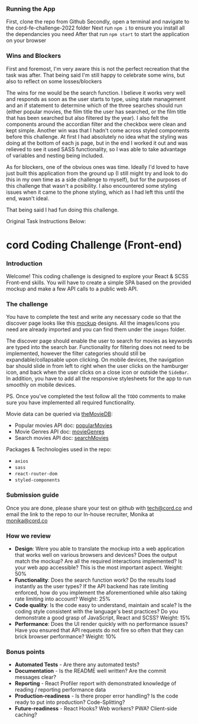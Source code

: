 ### Running the App

First, clone the repo from Github
Secondly, open a terminal and navigate to the cord-fe-challenge-2022 folder
Next run `npm i` to ensure you install all the dependancies you need
After that run `npm start` to start the application on your browser

### Wins and Blockers

First and foremost, I'm very aware this is not the perfect recreation that the task was after. That being said
I'm still happy to celebrate some wins, but also to reflect on some losses/blockers

The wins for me would be the search function. I believe it works very well and responds as soon as the user starts to type, using state management and an if statement to determine which of the three searches should run (either popular movies, the film title the user has searched, or the film title that has been searched but also filtered by the year). I also felt the components around the accordian filter and the checkbox were clean and kept simple. Another win was that I hadn't come across styled components before this challenge. At first I had absolutely no idea what the styling was doing at the bottom of each js page, but in the end I worked it out and was relieved to see it used SASS functionality, so I was able to take advantage of variables and nesting being included.

As for blockers, one of the obvious ones was time. Ideally I'd loved to have just built this application from the ground up (I still might try and look to do this in my own time as a side challenge to myself), but for the purposes of this challenge that wasn't a posibility. I also encountered some styling issues when it came to the phone styling, which as I had left this until the end, wasn't ideal.

That being said I had fun doing this challenge.

Original Task Instructions Below:

# cord Coding Challenge (Front-end)

### Introduction

Welcome! This coding challenge is designed to explore your React & SCSS Front-end skills. You will have to create a simple SPA based on the provided mockup and make a few API calls to a public web API.

### The challenge

You have to complete the test and write any necessary code so that the discover page looks like this [mockup] designs. All the images/icons you need are already imported and you can find them under the `images` folder.

The discover page should enable the user to search for movies as keywords are typed into the search bar. Functionality for filtering does not need to be implemented, however the filter categories should still be expandable/collapsable upon clicking. On mobile devices, the navigation bar should slide in from left to right when the user clicks on the hamburger icon, and back when the user clicks on a close icon or outside the `SideBar`. In addition, you have to add all the responsive stylesheets for the app to run smoothly on mobile devices.

PS. Once you've completed the test follow all the `TODO` comments to make sure you have implemented all required functionality.

Movie data can be queried via [theMovieDB]:

- Popular movies API doc: [popularMovies]
- Movie Genres API doc: [movieGenres]
- Search movies API doc: [searchMovies]

Packages & Technologies used in the repo:

- `axios`
- `sass`
- `react-router-dom`
- `styled-components`

### Submission guide

Once you are done, please share your test on github with tech@cord.co and email the link to the repo to our In-house recruiter, Monika at monika@cord.co

### How we review

- **Design**: Were you able to translate the mockup into a web application that works well on various browsers and devices? Does the output match the mockup? Are all the required interactions implemented? Is your web app accessible? This is the most important aspect. Weight: 50%
- **Functionality**: Does the search function work? Do the results load instantly as the user types? If the API backend has rate limiting enforced, how do you implement the aforementioned while also taking rate limiting into account? Weight: 25%
- **Code quality**: Is the code easy to understand, maintain and scale? Is the coding style consistent with the language's best practices? Do you demonstrate a good grasp of JavaScript, React and SCSS? Weight: 15%
- **Performance**: Does the UI render quickly with no performance issues? Have you ensured that API requests do not fire so often that they can brick browser performance? Weight: 10%

### Bonus points

- **Automated Tests** - Are there any automated tests?
- **Documentation** - Is the README well written? Are the commit messages clear?
- **Reporting** - React Profiler report with demonstrated knowledge of reading / reporting performance data
- **Production-readiness** - Is there proper error handling? Is the code ready to put into production? Code-Splitting?
- **Future-readiness** - React Hooks? Web workers? PWA? Client-side caching?

[mockup]: https://cord-coding-challenges.s3-eu-west-1.amazonaws.com/frontend-test-mockups.zip
[themoviedb]: https://www.themoviedb.org/documentation/api
[popularmovies]: https://developers.themoviedb.org/3/movies/get-popular-movies
[moviegenres]: https://developers.themoviedb.org/3/genres/get-movie-list
[searchmovies]: https://developers.themoviedb.org/3/search/search-movies
